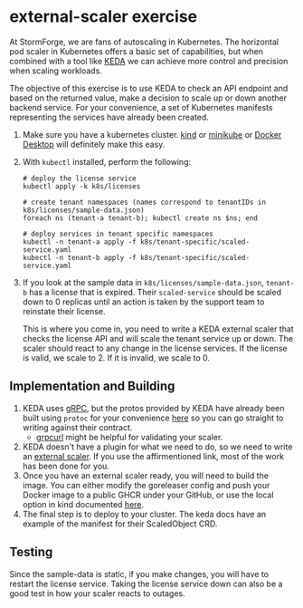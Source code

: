 # external-scaler exercise

At StormForge, we are fans of autoscaling in Kubernetes. The horizontal pod scaler in Kubernetes offers a basic set of capabilities, but when combined with a tool like [KEDA](https://keda.sh/) we can achieve more control and precision when scaling workloads.

The objective of this exercise is to use KEDA to check an API endpoint and based on the returned value, make a decision to scale up or down another backend service. For your convenience, a set of Kubernetes manifests representing the services have already been created.

1. Make sure you have a kubernetes cluster. [kind](https://kind.sigs.k8s.io/) or [minikube](https://minikube.sigs.k8s.io/docs/start/) or [Docker Desktop](https://docs.docker.com/desktop/kubernetes/) will definitely make this easy.
2. With `kubectl` installed, perform the following:
    ```shell
    # deploy the license service
    kubectl apply -k k8s/licenses

    # create tenant namespaces (names correspond to tenantIDs in k8s/licenses/sample-data.json)
    foreach ns (tenant-a tenant-b); kubectl create ns $ns; end

    # deploy services in tenant specific namespaces
    kubectl -n tenant-a apply -f k8s/tenant-specific/scaled-service.yaml
    kubectl -n tenant-b apply -f k8s/tenant-specific/scaled-service.yaml
    ```
3. If you look at the sample data in `k8s/licenses/sample-data.json`, `tenant-b` has a license that is expired. Their `scaled-service` should be scaled down to 0 replicas until an action is taken by the support team to reinstate their license.

    This is where you come in, you need to write a KEDA external scaler that checks the license API and will scale the tenant service up or down. The scaler should react to any change in the license services. If the license is valid, we scale to 2. If it is invalid, we scale to 0.

## Implementation and Building

1. KEDA uses [gRPC](https://grpc.io/docs/what-is-grpc/introduction/), but the protos provided by KEDA have already been built using `protoc` for your convenience [here](./pkg/externalscaler) so you can go straight to writing against their contract.
    * [grpcurl](https://github.com/fullstorydev/grpcurl) might be helpful for validating your scaler.
2. KEDA doesn't have a plugin for what we need to do, so we need to write an [external scaler](https://keda.sh/docs/2.8/concepts/external-scalers/). If you use the affirmentioned link, most of the work has been done for you.
3. Once you have an external scaler ready, you will need to build the image. You can either modify the goreleaser config and push your Docker image to a public GHCR under your GitHub, or use the local option in kind documented [here](https://kind.sigs.k8s.io/docs/user/local-registry/).
4. The final step is to deploy to your cluster. The keda docs have an example of the manifest for their ScaledObject CRD.

## Testing

Since the sample-data is static, if you make changes, you will have to restart the license service. Taking the license service down can also be a good test in how your scaler reacts to outages.
